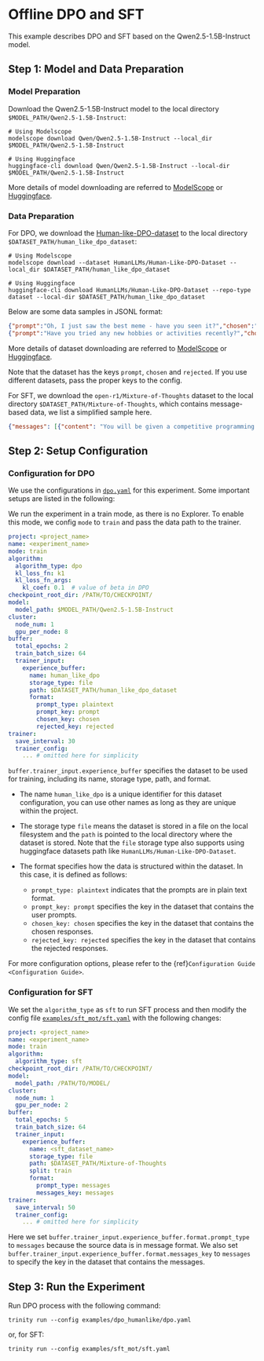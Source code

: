 # Offline DPO and SFT

This example describes DPO and SFT based on the Qwen2.5-1.5B-Instruct model.

## Step 1: Model and Data Preparation

### Model Preparation

Download the Qwen2.5-1.5B-Instruct model to the local directory `$MODEL_PATH/Qwen2.5-1.5B-Instruct`:

```shell
# Using Modelscope
modelscope download Qwen/Qwen2.5-1.5B-Instruct --local_dir $MODEL_PATH/Qwen2.5-1.5B-Instruct

# Using Huggingface
huggingface-cli download Qwen/Qwen2.5-1.5B-Instruct --local-dir $MODEL_PATH/Qwen2.5-1.5B-Instruct
```

More details of model downloading are referred to [ModelScope](https://modelscope.cn/docs/models/download) or [Huggingface](https://huggingface.co/docs/huggingface_hub/main/en/guides/cli).

### Data Preparation

For DPO, we download the [Human-like-DPO-dataset](https://huggingface.co/datasets/HumanLLMs/Human-Like-DPO-Dataset) to the local directory `$DATASET_PATH/human_like_dpo_dataset`:

```shell
# Using Modelscope
modelscope download --dataset HumanLLMs/Human-Like-DPO-Dataset --local_dir $DATASET_PATH/human_like_dpo_dataset

# Using Huggingface
huggingface-cli download HumanLLMs/Human-Like-DPO-Dataset --repo-type dataset --local-dir $DATASET_PATH/human_like_dpo_dataset
```

Below are some data samples in JSONL format:
```json
{"prompt":"Oh, I just saw the best meme - have you seen it?","chosen":"\ud83d\ude02 Ah, no I haven't! I'm dying to know, what's the meme about? Is it a funny cat or a ridiculous situation? Spill the beans! \ud83e\udd23","rejected":"I'm an artificial intelligence language model, I don't have personal experiences or opinions. However, I can provide you with information on highly-rated and critically acclaimed films, as well as recommendations based on specific genres or themes. Would you like me to suggest some notable movies or discuss a particular genre of interest?"}
{"prompt":"Have you tried any new hobbies or activities recently?","chosen":"You know, I've been meaning to try my hand at gardening, but I haven't gotten around to it yet. I've heard it's super relaxing and a great way to get some fresh air. Maybe I'll finally get around to buying some seeds and pots this weekend. What about you? Have you taken up anything new and exciting lately? \ud83c\udf31\ud83d\udc40","rejected":"I'm an artificial intelligence language model, and as such, I don't have personal experiences or engage in physical activities such as dining or cooking. My purpose is to provide information, answer questions, and assist with tasks to the best of my abilities, while maintaining a professional and impartial demeanor. If you have any specific questions or topics related to restaurants or recipes, I'd be happy to provide information or guidance."}
```

More details of dataset downloading are referred to [ModelScope](https://modelscope.cn/docs/datasets/download) or [Huggingface](https://huggingface.co/docs/huggingface_hub/main/en/guides/cli#download-a-dataset-or-a-space).

Note that the dataset has the keys `prompt`, `chosen` and `rejected`. If you use different datasets, pass the proper keys to the config.

For SFT, we download the `open-r1/Mixture-of-Thoughts` dataset to the local directory `$DATASET_PATH/Mixture-of-Thoughts`, which contains message-based data, we list a simplified sample here.

```json
{"messages": [{"content": "You will be given a competitive programming problem...","role": "user"},{"content": "<think>\n...</think>\n...This approach efficiently combines hashing and dynamic programming to solve the problem within the given constraints.","role": "assistant"}], "num_tokens": 22185, "source": "open-r1/codeforces-cots"}
```

## Step 2: Setup Configuration

### Configuration for DPO

We use the configurations in [`dpo.yaml`](https://github.com/modelscope/Trinity-RFT/tree/main/examples/dpo_humanlike/dpo.yaml) for this experiment. Some important setups are listed in the following:

We run the experiment in a train mode, as there is no Explorer. To enable this mode, we config `mode` to `train` and pass the data path to the trainer.

```yaml
project: <project_name>
name: <experiment_name>
mode: train
algorithm:
  algorithm_type: dpo
  kl_loss_fn: k1
  kl_loss_fn_args:
    kl_coef: 0.1  # value of beta in DPO
checkpoint_root_dir: /PATH/TO/CHECKPOINT/
model:
  model_path: $MODEL_PATH/Qwen2.5-1.5B-Instruct
cluster:
  node_num: 1
  gpu_per_node: 8
buffer:
  total_epochs: 2
  train_batch_size: 64
  trainer_input:
    experience_buffer:
      name: human_like_dpo
      storage_type: file
      path: $DATASET_PATH/human_like_dpo_dataset
      format:
        prompt_type: plaintext
        prompt_key: prompt
        chosen_key: chosen
        rejected_key: rejected
trainer:
  save_interval: 30
  trainer_config:
    ... # omitted here for simplicity
```

`buffer.trainer_input.experience_buffer` specifies the dataset to be used for training, including its name, storage type, path, and format.

- The name `human_like_dpo` is a unique identifier for this dataset configuration, you can use other names as long as they are unique within the project.
- The storage type `file` means the dataset is stored in a file on the local filesystem and the `path` is pointed to the local directory where the dataset is stored. Note that the `file` storage type also supports using huggingface datasets path like `HumanLLMs/Human-Like-DPO-Dataset`.
- The format specifies how the data is structured within the dataset. In this case, it is defined as follows:

  - `prompt_type: plaintext` indicates that the prompts are in plain text format.
  - `prompt_key: prompt` specifies the key in the dataset that contains the user prompts.
  - `chosen_key: chosen` specifies the key in the dataset that contains the chosen responses.
  - `rejected_key: rejected` specifies the key in the dataset that contains the rejected responses.

For more configuration options, please refer to the {ref}`Configuration Guide <Configuration Guide>`.

### Configuration for SFT

We set the `algorithm_type` as `sft` to run SFT process and then modify the config file [`examples/sft_mot/sft.yaml`](https://github.com/modelscope/Trinity-RFT/tree/main/examples/sft_mot/sft.yaml) with the following changes:

```yaml
project: <project_name>
name: <experiment_name>
mode: train
algorithm:
  algorithm_type: sft
checkpoint_root_dir: /PATH/TO/CHECKPOINT/
model:
  model_path: /PATH/TO/MODEL/
cluster:
  node_num: 1
  gpu_per_node: 2
buffer:
  total_epochs: 5
  train_batch_size: 64
  trainer_input:
    experience_buffer:
      name: <sft_dataset_name>
      storage_type: file
      path: $DATASET_PATH/Mixture-of-Thoughts
      split: train
      format:
        prompt_type: messages
        messages_key: messages
trainer:
  save_interval: 50
  trainer_config:
    ... # omitted here for simplicity
```

Here we set `buffer.trainer_input.experience_buffer.format.prompt_type` to `messages` because the source data is in message format. We also set `buffer.trainer_input.experience_buffer.format.messages_key` to `messages` to specify the key in the dataset that contains the messages.

## Step 3: Run the Experiment

Run DPO process with the following command:

```shell
trinity run --config examples/dpo_humanlike/dpo.yaml
```

or, for SFT:

```shell
trinity run --config examples/sft_mot/sft.yaml
```
